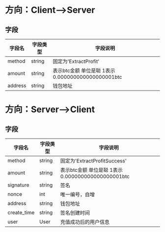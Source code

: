 # 方向：Client-->Server
## 字段
| 字段名 | 字段类型 | 字段说明 |
|-------|-------|-------|
| method  | string  | 固定为'ExtractProfit'  |
| amount  | string  | 表示btc金额 单位是聪 1表示 0.000000000000000001btc  |
| address  | string  | 钱包地址  |

# 方向：Server-->Client
## 字段
| 字段名 | 字段类型 | 字段说明 |
|-------|-------|-------|
| method  | string  | 固定为'ExtractProfitSuccess'  |
| amount  | string  | 表示btc金额 单位是聪 1表示 0.000000000000000001btc  |
| signature  | string  | 签名  |
| nonce  | int  | 唯一编号，自增 |
| address  | string  | 钱包地址  |
| create_time  | string  | 签名创建时间  |
| user  | User  | 充值成功后的用户信息  |
